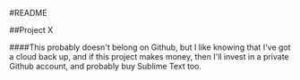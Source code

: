 #README

##Project X

####This probably doesn't belong on Github, but I like knowing that I've got a cloud back up, and if this project makes money, then I'll invest in a private Github account, and probably buy Sublime Text too.